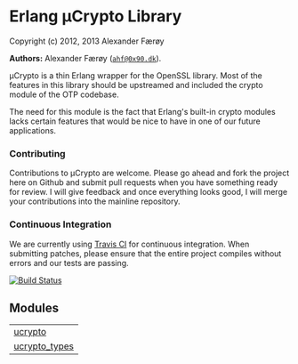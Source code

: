 

# Erlang µCrypto Library #

Copyright (c) 2012, 2013 Alexander Færøy


__Authors:__ Alexander Færøy ([`ahf@0x90.dk`](mailto:ahf@0x90.dk)).

µCrypto is a thin Erlang wrapper for the OpenSSL library. Most of the features
in this library should be upstreamed and included the crypto module of the OTP
codebase.

The need for this module is the fact that Erlang's built-in crypto modules
lacks certain features that would be nice to have in one of our future
applications.


### <a name="Contributing">Contributing</a> ###

Contributions to µCrypto are welcome. Please go ahead and fork the project here
on Github and submit pull requests when you have something ready for review. I
will give feedback and once everything looks good, I will merge your
contributions into the mainline repository.


### <a name="Continuous_Integration">Continuous Integration</a> ###

We are currently using [Travis CI](http://www.travis-ci.org/) for continuous
integration. When submitting patches, please ensure that the entire project
compiles without errors and our tests are passing.

[![Build Status](https://secure.travis-ci.org/ahf/erlang-ucrypto.png)](http://travis-ci.org/ahf/erlang-ucrypto)


## Modules ##


<table width="100%" border="0" summary="list of modules">
<tr><td><a href="ucrypto.md" class="module">ucrypto</a></td></tr>
<tr><td><a href="ucrypto_types.md" class="module">ucrypto_types</a></td></tr></table>

